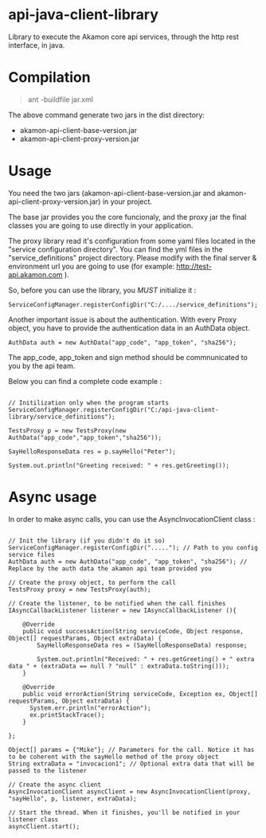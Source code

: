 api-java-client-library
=======================

Library to execute the Akamon core api services, through the http rest interface, in java.

# Compilation

> ant -buildfile jar.xml

The above command generate two jars in the dist directory:

* akamon-api-client-base-version.jar
* akamon-api-client-proxy-version.jar

# Usage

You need the two jars (akamon-api-client-base-version.jar and akamon-api-client-proxy-version.jar)
in your project.

The base jar provides you the core funcionaly, and the proxy jar the final classes you 
are going to use directly in your application.

The proxy library read it's configuration from some yaml files located in the
"service configuration directory". You can find the yml files in the "service_definitions"
project directory. Please modify with the final server & environment url you are going to use
(for example: http://test-api.akamon.com ).

So, before you can use the library, you *MUST* initialize it :

```
ServiceConfigManager.registerConfigDir("C:/..../service_definitions"); 
```

Another important issue is about the authentication. With every Proxy object,
you have to provide the authentication data in an AuthData object.

```
AuthData auth = new AuthData("app_code", "app_token", "sha256");
```

The app_code, app_token and sign method should be commnunicated to you by the api team. 

Below you can find a complete code example :
   
```

// Initilization only when the program starts     
ServiceConfigManager.registerConfigDir("C:/api-java-client-library/service_definitions");

TestsProxy p = new TestsProxy(new AuthData("app_code","app_token","sha256"));
        
SayHelloResponseData res = p.sayHello("Peter");
        
System.out.println("Greeting received: " + res.getGreeting());

```

# Async usage

In order to make async calls, you can use the AsyncInvocationClient class :

```

// Init the library (if you didn't do it so)
ServiceConfigManager.registerConfigDir("....."); // Path to you config service files 
AuthData auth = new AuthData("app_code", "app_token", "sha256"); // Replace by the auth data the akamon api team provided you

// Create the proxy object, to perform the call
TestsProxy proxy = new TestsProxy(auth);

// Create the listener, to be notified when the call finishes                        
IAsyncCallbackListener listener = new IAsyncCallbackListener (){

    @Override
    public void successAction(String serviceCode, Object response, Object[] requestParams, Object extraData) {
        SayHelloResponseData res = (SayHelloResponseData) response;
                    
        System.out.println("Received: " + res.getGreeting() + " extra data " + (extraData == null ? "null" : extraData.toString()));
    }

    @Override
    public void errorAction(String serviceCode, Exception ex, Object[] requestParams, Object extraData) {
      System.err.println("errorAction");
      ex.printStackTrace();
    }
                
};
            
Object[] params = {"Mike"}; // Parameters for the call. Notice it has to be coherent with the sayHello method of the proxy object
String extraData = "invocacion1"; // Optional extra data that will be passed to the listener

// Create the async client
AsyncInvocationClient asyncClient = new AsyncInvocationClient(proxy, "sayHello", p, listener, extraData);

// Start the thread. When it finishes, you'll be notified in your listener class
asyncClient.start();

```